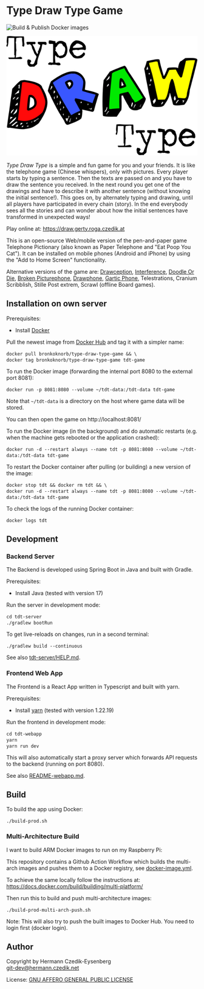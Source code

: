 # Type Draw Type Game

![Build & Publish Docker images](https://github.com/Bronkoknorb/type-draw-type-game/workflows/Build%20&%20Publish%20Docker%20images/badge.svg)

![Type Draw Type Logo](/tdt-webapp/src/img/logo.svg?raw=true&sanitize=true)

_Type Draw Type_ is a simple and fun game for you and your friends.
It is like the telephone game (Chinese whispers), only with pictures.
Every player starts by typing a sentence.
Then the texts are passed on and you have to draw the sentence you received.
In the next round you get one of the drawings and have to describe it with another sentence (without knowing the initial sentence!).
This goes on, by alternately typing and drawing, until all players have participated in every chain (story).
In the end everybody sees all the stories and can wonder about how the initial sentences have transformed in unexpected ways!

Play online at: https://draw.gerty.roga.czedik.at

This is an open-source Web/mobile version of the pen-and-paper game Telephone Pictionary (also known as Paper Telephone and "Eat Poop You Cat"). It can be installed on mobile phones (Android and iPhone) by using the "Add to Home Screen" functionality.

Alternative versions of the game are: [Drawception](https://drawception.com/), [Interference](https://www.playinterference.com/), [Doodle Or Die](http://doodleordie.com/), [Broken Picturephone](https://www.brokenpicturephone.com/), [Drawphone](https://github.com/tannerkrewson/drawphone), [Gartic Phone](https://garticphone.com/), Telestrations, Cranium Scribblish, Stille Post extrem, Scrawl (offline Board games).

## Installation on own server

Prerequisites:

- Install [Docker](https://www.docker.com/)

Pull the newest image from [Docker Hub](https://hub.docker.com/r/bronkoknorb/type-draw-type-game) and tag it with a simpler name:

    docker pull bronkoknorb/type-draw-type-game && \
    docker tag bronkoknorb/type-draw-type-game tdt-game

To run the Docker image (forwarding the internal port 8080 to the external port 8081):

    docker run -p 8081:8080 --volume ~/tdt-data:/tdt-data tdt-game

Note that `~/tdt-data` is a directory on the host where game data will be stored.

You can then open the game on http://localhost:8081/

To run the Docker image (in the background) and do automatic restarts (e.g. when the machine gets rebooted or the application crashed):

    docker run -d --restart always --name tdt -p 8081:8080 --volume ~/tdt-data:/tdt-data tdt-game

To restart the Docker container after pulling (or building) a new version of the image:

    docker stop tdt && docker rm tdt && \
    docker run -d --restart always --name tdt -p 8081:8080 --volume ~/tdt-data:/tdt-data tdt-game

To check the logs of the running Docker container:

    docker logs tdt

## Development

### Backend Server

The Backend is developed using Spring Boot in Java and built with Gradle.

Prerequisites:

- Install Java (tested with version 17)

Run the server in development mode:

    cd tdt-server
    ./gradlew bootRun

To get live-reloads on changes, run in a second terminal:

    ./gradlew build --continuous

See also [tdt-server/HELP.md](tdt-server/HELP.md).

### Frontend Web App

The Frontend is a React App written in Typescript and built with yarn.

Prerequisites:

- Install [yarn](https://yarnpkg.com/) (tested with version 1.22.19)

Run the frontend in development mode:

    cd tdt-webapp
    yarn
    yarn run dev

This will also automatically start a proxy server which forwards API requests to the backend (running on port 8080).

See also [README-webapp.md](tdt-webapp/README-webapp.md).

## Build

To build the app using Docker:

    ./build-prod.sh

### Multi-Architecture Build

I want to build ARM Docker images to run on my Raspberry Pi:

This repository contains a Github Action Workflow which builds the multi-arch images and pushes them to a Docker registry, see [docker-image.yml](.github/workflows/docker-image.yml).

To achieve the same locally follow the instructions at: https://docs.docker.com/build/building/multi-platform/

Then run this to build and push multi-architecture images:

    ./build-prod-multi-arch-push.sh

Note: This will also try to push the built images to Docker Hub. You need to login first (docker login).

## Author

Copyright by Hermann Czedik-Eysenberg  
git-dev@hermann.czedik.net

License: [GNU AFFERO GENERAL PUBLIC LICENSE](LICENSE)
